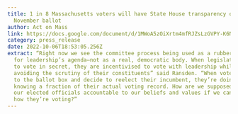 ```yaml
---
title: 1 in 8 Massachusetts voters will have State House transparency on their
  November ballot
author: Act on Mass
link: https://docs.google.com/document/d/1MWoA5zOiXrtm4mfRJZsLzGVPY-K6N4Eg6eshR0EgyDA/edit
category: press_release
date: 2022-10-06T18:53:05.256Z
extract: “Right now we see the committee process being used as a rubber stamp
  for leadership’s agenda–not as a real, democratic body. When legislators get
  to vote in secret, they are incentivised to vote with leadership while
  avoiding the scrutiny of their constituents” said Ransden. “When voters head
  to the ballot box and decide to reelect their incumbent, they’re doing so only
  knowing a fraction of their actual voting record. How are we supposed to hold
  our elected officials accountable to our beliefs and values if we can’t see
  how they’re voting?”
---
```

